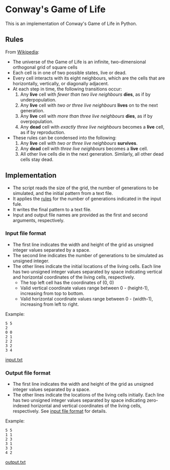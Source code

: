 # Conway's Game of Life
This is an implementation of Conway's Game of Life in Python.

## <a name="rules"></a>Rules
From [Wikipedia](https://en.wikipedia.org/wiki/Conway%27s_Game_of_Life):

* The universe of the Game of Life is an infinite, two-dimensional orthogonal grid of square cells
* Each cell is in one of two possible states, live or dead.
* Every cell interacts with its eight neighbours, which are the cells that are horizontally, vertically, or diagonally adjacent.
* At each step in time, the following transitions occur:
    1. Any **live** cell with *fewer than two live neighbours* **dies**, as if by underpopulation.
    2. Any **live** cell with *two or three live neighbours* **lives** on to the next generation.
    3. Any **live** cell with *more than three live neighbours* **dies**, as if by overpopulation.
    4. Any **dead** cell with *exactly three live neighbours* becomes a **live** cell, as if by reproduction.
* These rules can be condensed into the following:
    1. Any **live** cell with *two or three live neighbours* **survives**.
    2. Any **dead** cell with *three live neighbours* becomes a **live** cell.
    3. All other live cells die in the next generation. Similarly, all other dead cells stay dead.

## Implementation
* The script reads the size of the grid, the number of generations to be simulated, and the initial pattern from a text file.
* It applies the [rules](#rules) for the number of generations indicated in the input fule.
* It writes the final pattern to a text file.
* Input and output file names are provided as the first and second arguments, respectively.

### <a href="input-file-format"></a>Input file format
* The first line indicates the width and height of the grid as unsigned integer values separated by a space.
* The second line indicates the number of generations to be simulated as unsigned integer.
* The other lines indicate the initial locations of the living cells. Each line has two unsigned integer values separated by space indicating vertical and horizontal coordinates of the living cells, respectively.
    * The top left cell has the coordinates of (0, 0)
    * Valid vertical coordinate values range between 0 - (height-1), increasing from top to bottom.
    * Valid horizontal coordinate values range between 0 - (width-1), increasing from left to right.

Example:
```
5 5
2
0 0
2 1
2 2
3 2
3 4
```
[input.txt](test/input_5x5_2.txt)

### Output file format
* The first line indicates the width and height of the grid as unsigned integer values separated by a space.
* The other lines indicate the locations of the living cells initially. Each line has two unsigned integer values separated by space indicating zero-indexed horizontal and vertical coordinates of the living cells, respectively. See [input file format](#input-file-format) for details.

Example:
```
5 5
1 1
2 3
3 1
3 3
4 2
```
[output.txt](test/output_5x5_2.txt)
